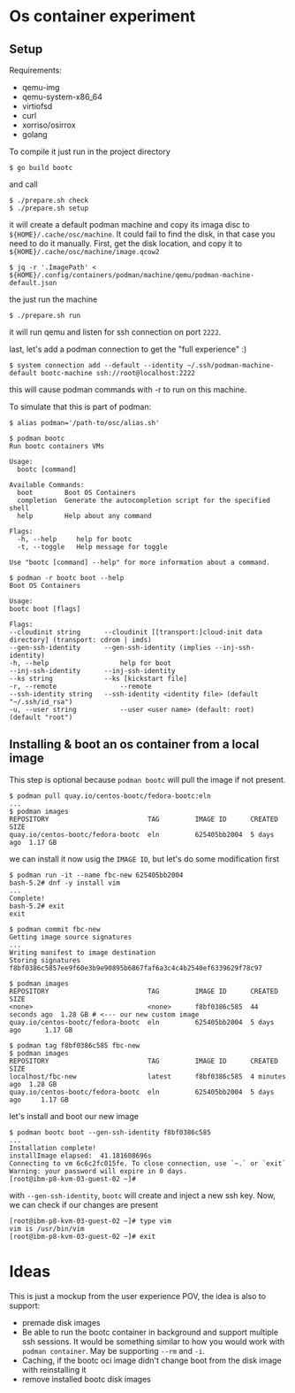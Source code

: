 # Os container experiment
## Setup
Requirements:
- qemu-img
- qemu-system-x86_64
- virtiofsd
- curl
- xorriso/osirrox
- golang

To compile it just run in the project directory
```shell
$ go build bootc
```
and call
```shell
$ ./prepare.sh check
$ ./prepare.sh setup
```
it will create a default podman machine and copy its imaga disc to `${HOME}/.cache/osc/machine`. It could fail to find 
the disk, in that case you need to do it manually. First, get the disk location, and copy it to `${HOME}/.cache/osc/machine/image.qcow2`

```shell
$ jq -r '.ImagePath' < ${HOME}/.config/containers/podman/machine/qemu/podman-machine-default.json 
```

the just run the machine
```shell
$ ./prepare.sh run
```
it will run qemu and listen for ssh connection on port `2222`.

last, let's add a podman connection to get the "full experience" :)
```shell
$ system connection add --default --identity ~/.ssh/podman-machine-default bootc-machine ssh://root@localhost:2222
```
this will cause podman commands with -r to run on this machine.

To simulate that this is part of podman:
```shell
$ alias podman='/path-to/osc/alias.sh'
```

```shell
$ podman bootc
Run bootc containers VMs

Usage:
  bootc [command]

Available Commands:
  boot        Boot OS Containers
  completion  Generate the autocompletion script for the specified shell
  help        Help about any command

Flags:
  -h, --help     help for bootc
  -t, --toggle   Help message for toggle

Use "bootc [command] --help" for more information about a command.
```

```shell
$ podman -r bootc boot --help
Boot OS Containers

Usage:
bootc boot [flags]

Flags:
--cloudinit string      --cloudinit [[transport:]cloud-init data directory] (transport: cdrom | imds)
--gen-ssh-identity      --gen-ssh-identity (implies --inj-ssh-identity)
-h, --help                  help for boot
--inj-ssh-identity      --inj-ssh-identity
--ks string             --ks [kickstart file]
-r, --remote                --remote
--ssh-identity string   --ssh-identity <identity file> (default "~/.ssh/id_rsa")
-u, --user string           --user <user name> (default: root) (default "root")
```

## Installing & boot an os container from a local image

This step is optional because `podman bootc` will pull the image if not present.
```shell
$ podman pull quay.io/centos-bootc/fedora-bootc:eln
...
$ podman images
REPOSITORY                         TAG         IMAGE ID      CREATED     SIZE
quay.io/centos-bootc/fedora-bootc  eln         625405bb2004  5 days ago  1.17 GB
```

we can install it now usig the `IMAGE ID`, but let's do some modification first
```shell
$ podman run -it --name fbc-new 625405bb2004
bash-5.2# dnf -y install vim
...
Complete!
bash-5.2# exit
exit
```
```shell
$ podman commit fbc-new
Getting image source signatures
...
Writing manifest to image destination
Storing signatures
f8bf0386c5857ee9f60e3b9e90895b6867faf6a3c4c4b2540ef6339629f78c97
```
```shell
$ podman images
REPOSITORY                         TAG         IMAGE ID      CREATED         SIZE
<none>                             <none>      f8bf0386c585  44 seconds ago  1.28 GB # <--- our new custom image
quay.io/centos-bootc/fedora-bootc  eln         625405bb2004  5 days ago      1.17 GB
  
$ podman tag f8bf0386c585 fbc-new
$ podman images
REPOSITORY                         TAG         IMAGE ID      CREATED        SIZE
localhost/fbc-new                  latest      f8bf0386c585  4 minutes ago  1.28 GB
quay.io/centos-bootc/fedora-bootc  eln         625405bb2004  5 days ago     1.17 GB
```

let's install and boot our new image
```shell
$ podman bootc boot --gen-ssh-identity f8bf0386c585
...
Installation complete!
installImage elapsed:  41.181608696s
Connecting to vm 6c6c2fc015fe. To close connection, use `~.` or `exit`
Warning: your password will expire in 0 days.
[root@ibm-p8-kvm-03-guest-02 ~]#
```
with `--gen-ssh-identity`, `bootc` will create and inject a new ssh key. 
Now, we can check if our changes are present
```shell
[root@ibm-p8-kvm-03-guest-02 ~]# type vim
vim is /usr/bin/vim
[root@ibm-p8-kvm-03-guest-02 ~]# exit 
```

# Ideas

This is just a mockup from the user experience POV, the idea is also to support:
- premade disk images
- Be able to run the bootc container in background and support multiple ssh sessions. 
It would be something similar to how you would work with `podman container`. May be supporting `--rm` and `-i`.
- Caching, if the bootc oci image didn't change boot from the disk image with reinstalling it 
- remove installed bootc disk images